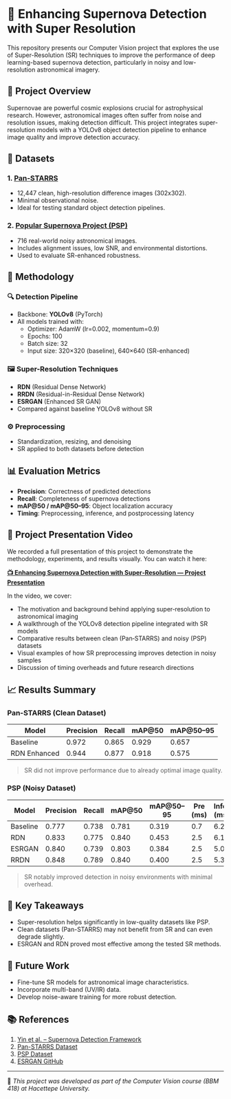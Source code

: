 # 🚀 Enhancing Supernova Detection with Super Resolution

This repository presents our Computer Vision project that explores the use of Super-Resolution (SR) techniques to improve the performance of deep learning-based supernova detection, particularly in noisy and low-resolution astronomical imagery.

## 📌 Project Overview

Supernovae are powerful cosmic explosions crucial for astrophysical research. However, astronomical images often suffer from noise and resolution issues, making detection difficult. This project integrates super-resolution models with a YOLOv8 object detection pipeline to enhance image quality and improve detection accuracy.


## 📂 Datasets

### 1. [Pan-STARRS](https://dataverse.harvard.edu/dataset.xhtml?persistentId=doi:10.7910/DVN/JGO6VI)
- 12,447 clean, high-resolution difference images (302x302).
- Minimal observational noise.
- Ideal for testing standard object detection pipelines.

### 2. [Popular Supernova Project (PSP)](https://dataverse.harvard.edu/dataset.xhtml?persistentId=doi:10.7910/DVN/JGO6VI)
- 716 real-world noisy astronomical images.
- Includes alignment issues, low SNR, and environmental distortions.
- Used to evaluate SR-enhanced robustness.

## 🧪 Methodology

### 🔍 Detection Pipeline
- Backbone: **YOLOv8** (PyTorch)
- All models trained with:
  - Optimizer: AdamW (lr=0.002, momentum=0.9)
  - Epochs: 100
  - Batch size: 32
  - Input size: 320×320 (baseline), 640×640 (SR-enhanced)

### 🖼️ Super-Resolution Techniques
- **RDN** (Residual Dense Network)
- **RRDN** (Residual-in-Residual Dense Network)
- **ESRGAN** (Enhanced SR GAN)
- Compared against baseline YOLOv8 without SR

### ⚙️ Preprocessing
- Standardization, resizing, and denoising
- SR applied to both datasets before detection

## 📊 Evaluation Metrics

- **Precision**: Correctness of predicted detections
- **Recall**: Completeness of supernova detections
- **mAP@50 / mAP@50–95**: Object localization accuracy
- **Timing**: Preprocessing, inference, and postprocessing latency


## 🎥 Project Presentation Video

We recorded a full presentation of this project to demonstrate the methodology, experiments, and results visually. You can watch it here:

**[📺 Enhancing Supernova Detection with Super‑Resolution — Project Presentation](https://www.youtube.com/watch?v=l6uBqnTtBT0)**

In the video, we cover:
- The motivation and background behind applying super‑resolution to astronomical imaging  
- A walkthrough of the YOLOv8 detection pipeline integrated with SR models  
- Comparative results between clean (Pan‑STARRS) and noisy (PSP) datasets  
- Visual examples of how SR preprocessing improves detection in noisy samples  
- Discussion of timing overheads and future research directions  


## 📈 Results Summary

### Pan-STARRS (Clean Dataset)
| Model         | Precision | Recall | mAP@50 | mAP@50–95 |
|---------------|-----------|--------|--------|-----------|
| Baseline      | 0.972     | 0.865  | 0.929  | 0.657     |
| RDN Enhanced  | 0.944     | 0.877  | 0.918  | 0.575     |

> SR did not improve performance due to already optimal image quality.

### PSP (Noisy Dataset)
| Model        | Precision | Recall | mAP@50 | mAP@50–95 | Pre (ms) | Infer (ms) | Post (ms) |
|--------------|-----------|--------|--------|-----------|----------|------------|-----------|
| Baseline     | 0.777     | 0.738  | 0.781  | 0.319     | 0.7      | 6.2        | 3.5       |
| RDN          | 0.833     | 0.775  | 0.840  | 0.453     | 2.5      | 6.1        | 3.1       |
| ESRGAN       | 0.840     | 0.739  | 0.803  | 0.384     | 2.5      | 5.0        | 3.4       |
| RRDN         | 0.848     | 0.789  | 0.840  | 0.400     | 2.5      | 5.3        | 3.6       |

> SR notably improved detection in noisy environments with minimal overhead.

## 🎯 Key Takeaways

- Super-resolution helps significantly in low-quality datasets like PSP.
- Clean datasets (Pan-STARRS) may not benefit from SR and can even degrade slightly.
- ESRGAN and RDN proved most effective among the tested SR methods.


## 🔮 Future Work

* Fine-tune SR models for astronomical image characteristics.
* Incorporate multi-band (UV/IR) data.
* Develop noise-aware training for more robust detection.

## 📚 References

1. [Yin et al. – Supernova Detection Framework](https://www.mdpi.com/1424-8220/21/5/1926)
2. [Pan-STARRS Dataset](https://star.pst.qub.ac.uk/ps1threepi/psdb/)
3. [PSP Dataset](http://psp.china-vo.org/)
4. [ESRGAN GitHub](https://github.com/sanghyun-son/EDSR-PyTorch)


---

📌 *This project was developed as part of the Computer Vision course (BBM 418) at Hacettepe University.*


